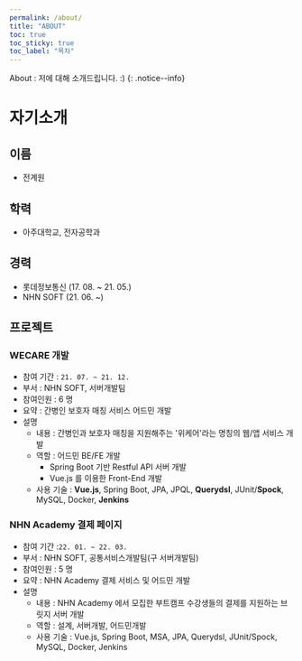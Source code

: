 ```yaml
---
permalink: /about/
title: "ABOUT"
toc: true
toc_sticky: true
toc_label: "목차"
---
```


About : 저에 대해 소개드립니다. :)
{: .notice--info}

# 자기소개

## 이름

- 전계원

## 학력

- 아주대학교, 전자공학과

## 경력

- 롯데정보통신 (17. 08. ~ 21. 05.)
- NHN SOFT (21. 06. ~)

## 프로젝트

### WECARE 개발

- 참여 기간 : `21. 07. ~ 21. 12.`
- 부서 : NHN SOFT, 서버개발팀
- 참여인원 : 6 명
- 요약 : 간병인 보호자 매칭 서비스 어드민 개발
- 설명
    - 내용 : 간병인과 보호자 매칭을 지원해주는 '위케어'라는 명칭의 웹/앱 서비스 개발
    - 역할 : 어드민 BE/FE 개발
        - Spring Boot 기반 Restful API 서버 개발
        - Vue.js 를 이용한 Front-End 개발
    - 사용 기술 : **Vue.js**, Spring Boot, JPA, JPQL, **Querydsl**, JUnit/**Spock**, MySQL, Docker, **Jenkins**

### NHN Academy 결제 페이지

- 참여 기간 :`22. 01. ~ 22. 03.`
- 부서 : NHN SOFT, 공통서비스개발팀(구 서버개발팀)
- 참여인원 : 5 명
- 요약 : NHN Academy 결제 서비스 및 어드민 개발
- 설명
    - 내용 : NHN Academy 에서 모집한 부트캠프 수강생들의 결제를 지원하는 브릿지 서버 개발
    - 역할 : 설계, 서버개발, 어드민개발
    - 사용 기술 : Vue.js, Spring Boot, MSA, JPA, Querydsl, JUnit/Spock, MySQL, Docker, Jenkins